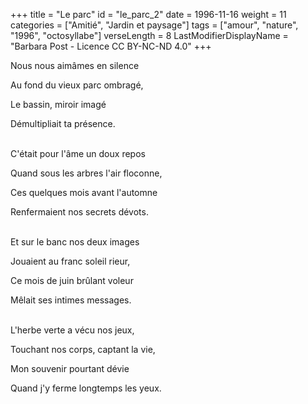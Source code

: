 +++
title = "Le parc"
id = "le_parc_2"
date = 1996-11-16
weight = 11
categories = ["Amitié", "Jardin et paysage"]
tags = ["amour", "nature", "1996", "octosyllabe"]
verseLength = 8
LastModifierDisplayName = "Barbara Post - Licence CC BY-NC-ND 4.0"
+++

Nous nous aimâmes en silence

Au fond du vieux parc ombragé,

Le bassin, miroir imagé

Démultipliait ta présence.

 \
C'était pour l'âme un doux repos

Quand sous les arbres l'air floconne,

Ces quelques mois avant l'automne

Renfermaient nos secrets dévots.

 \
Et sur le banc nos deux images

Jouaient au franc soleil rieur,

Ce mois de juin brûlant voleur

Mêlait ses intimes messages.

 \
L'herbe verte a vécu nos jeux,

Touchant nos corps, captant la vie,

Mon souvenir pourtant dévie

Quand j'y ferme longtemps les yeux.
